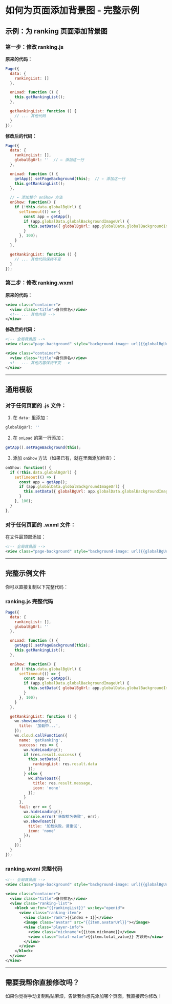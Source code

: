 # 如何为页面添加背景图 - 完整示例

## 示例：为 ranking 页面添加背景图

### 第一步：修改 ranking.js

**原来的代码：**
```javascript
Page({
  data: {
    rankingList: []
  },

  onLoad: function () {
    this.getRankingList();
  },

  getRankingList: function () {
    // ... 其他代码
  }
});
```

**修改后的代码：**
```javascript
Page({
  data: {
    rankingList: [],
    globalBgUrl: ''  // ← 添加这一行
  },

  onLoad: function () {
    getApp().setPageBackground(this);  // ← 添加这一行
    this.getRankingList();
  },

  // ← 添加整个 onShow 方法
  onShow: function() {
    if (!this.data.globalBgUrl) {
      setTimeout(() => {
        const app = getApp();
        if (app.globalData.globalBackgroundImageUrl) {
          this.setData({ globalBgUrl: app.globalData.globalBackgroundImageUrl });
        }
      }, 100);
    }
  },

  getRankingList: function () {
    // ... 其他代码保持不变
  }
});
```

### 第二步：修改 ranking.wxml

**原来的代码：**
```xml
<view class="container">
  <view class="title">身价排名</view>
  <!-- ... 其他内容 -->
</view>
```

**修改后的代码：**
```xml
<!-- 全局背景图 -->
<view class="page-background" style="background-image: url({{globalBgUrl}});"></view>

<view class="container">
  <view class="title">身价排名</view>
  <!-- ... 其他内容保持不变 -->
</view>
```

---

## 通用模板

### 对于任何页面的 .js 文件：

1. 在 `data:` 里添加：
```javascript
globalBgUrl: ''
```

2. 在 `onLoad` 的第一行添加：
```javascript
getApp().setPageBackground(this);
```

3. 添加 `onShow` 方法（如果已有，就在里面添加检查）：
```javascript
onShow: function() {
  if (!this.data.globalBgUrl) {
    setTimeout(() => {
      const app = getApp();
      if (app.globalData.globalBackgroundImageUrl) {
        this.setData({ globalBgUrl: app.globalData.globalBackgroundImageUrl });
      }
    }, 100);
  }
},
```

### 对于任何页面的 .wxml 文件：

在文件最顶部添加：
```xml
<!-- 全局背景图 -->
<view class="page-background" style="background-image: url({{globalBgUrl}});"></view>
```

---

## 完整示例文件

你可以直接复制以下完整代码：

### ranking.js 完整代码
```javascript
Page({
  data: {
    rankingList: [],
    globalBgUrl: ''
  },

  onLoad: function () {
    getApp().setPageBackground(this);
    this.getRankingList();
  },

  onShow: function() {
    if (!this.data.globalBgUrl) {
      setTimeout(() => {
        const app = getApp();
        if (app.globalData.globalBackgroundImageUrl) {
          this.setData({ globalBgUrl: app.globalData.globalBackgroundImageUrl });
        }
      }, 100);
    }
  },

  getRankingList: function () {
    wx.showLoading({
      title: '加载中...',
    });
    wx.cloud.callFunction({
      name: 'getRanking',
      success: res => {
        wx.hideLoading();
        if (res.result.success) {
          this.setData({
            rankingList: res.result.data
          });
        } else {
          wx.showToast({
            title: res.result.message,
            icon: 'none'
          });
        }
      },
      fail: err => {
        wx.hideLoading();
        console.error('获取排名失败', err);
        wx.showToast({
          title: '加载失败，请重试',
          icon: 'none'
        });
      }
    });
  }
});
```

### ranking.wxml 完整代码
```xml
<!-- 全局背景图 -->
<view class="page-background" style="background-image: url({{globalBgUrl}});"></view>

<view class="container">
  <view class="title">身价排名</view>
  <view class="ranking-list">
    <block wx:for="{{rankingList}}" wx:key="openid">
      <view class="ranking-item">
        <view class="rank">{{index + 1}}</view>
        <image class="avatar" src="{{item.avatarUrl}}"></image>
        <view class="player-info">
          <view class="nickname">{{item.nickname}}</view>
          <view class="total-value">{{item.total_value}} 万欧元</view>
        </view>
      </view>
    </block>
  </view>
</view>
```

---

## 需要我帮你直接修改吗？

如果你觉得手动复制粘贴麻烦，告诉我你想先添加哪个页面，我直接帮你修改！
